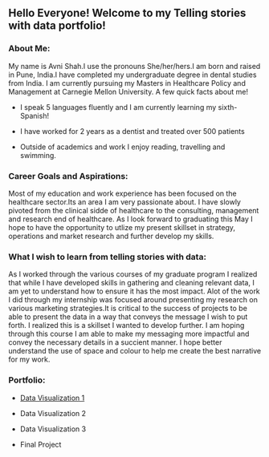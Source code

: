 <h2> Hello Everyone! Welcome to my Telling stories with data portfolio! </h2>

<h3> About Me: </h3> 

 My name is Avni Shah.I use the pronouns She/her/hers.I am born and raised in Pune, India.I have completed my undergraduate degree in dental studies from India. I am currently pursuing my Masters in Healthcare Policy and Management at Carnegie Mellon University. A few quick facts about me! 

 - I speak 5 languages fluently and I am currently learning my sixth- Spanish! 

 - I have worked for 2 years as a dentist and treated over 500 patients 

 - Outside of academics and work I enjoy reading, travelling and swimming. 

<h3> Career Goals and Aspirations: </h3>

 Most of my education and work experience has been focused on the healthcare sector.Its an area I am very passionate about. I have slowly pivoted from the clinical sidde of healthcare to the consulting, management and research end of healthcare. As I look forward to graduating this May I hope to have the opportunity to utlize my present skillset in strategy, operations and market research and further develop my skills. 

<h3> What I wish to learn from telling stories with data:  </h3>

As I worked through the various courses of my graduate program I realized that while I have developed skills in gathering and cleaning relevant data, I am yet to understand how to ensure it has the most impact. Alot of the work I did through my internship was focused around presenting my research on various marketing strategies.It is critical to the success of projects to be able to present the data in a way that conveys the message I wish to put forth. I realized this is a skillset I wanted to develop further. I am hoping through this course I am able to make my messaging more impactful and convey the necessary details in a succient manner. I hope better understand the use of space and colour to help me create the best narrative for my work.

<h3> Portfolio: </h3>


- [Data Visualization 1](DataVisualization2.md)

- Data Visualization 2
 
- Data Visualization 3 
 
- Final Project 
